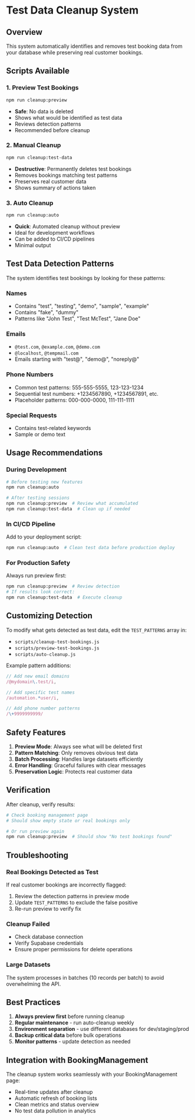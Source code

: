 # Test Data Cleanup System

## Overview
This system automatically identifies and removes test booking data from your database while preserving real customer bookings.

## Scripts Available

### 1. Preview Test Bookings
```bash
npm run cleanup:preview
```
- **Safe**: No data is deleted
- Shows what would be identified as test data
- Reviews detection patterns
- Recommended before cleanup

### 2. Manual Cleanup
```bash
npm run cleanup:test-data
```
- **Destructive**: Permanently deletes test bookings
- Removes bookings matching test patterns
- Preserves real customer data
- Shows summary of actions taken

### 3. Auto Cleanup
```bash
npm run cleanup:auto
```
- **Quick**: Automated cleanup without preview
- Ideal for development workflows
- Can be added to CI/CD pipelines
- Minimal output

## Test Data Detection Patterns

The system identifies test bookings by looking for these patterns:

### Names
- Contains "test", "testing", "demo", "sample", "example"
- Contains "fake", "dummy"
- Patterns like "John Test", "Test McTest", "Jane Doe"

### Emails
- `@test.com`, `@example.com`, `@demo.com`
- `@localhost`, `@tempmail.com`
- Emails starting with "test@", "demo@", "noreply@"

### Phone Numbers
- Common test patterns: 555-555-5555, 123-123-1234
- Sequential test numbers: +1234567890, +1234567891, etc.
- Placeholder patterns: 000-000-0000, 111-111-1111

### Special Requests
- Contains test-related keywords
- Sample or demo text

## Usage Recommendations

### During Development
```bash
# Before testing new features
npm run cleanup:auto

# After testing sessions
npm run cleanup:preview  # Review what accumulated
npm run cleanup:test-data  # Clean up if needed
```

### In CI/CD Pipeline
Add to your deployment script:
```bash
npm run cleanup:auto  # Clean test data before production deploy
```

### For Production Safety
Always run preview first:
```bash
npm run cleanup:preview  # Review detection
# If results look correct:
npm run cleanup:test-data  # Execute cleanup
```

## Customizing Detection

To modify what gets detected as test data, edit the `TEST_PATTERNS` array in:
- `scripts/cleanup-test-bookings.js`
- `scripts/preview-test-bookings.js` 
- `scripts/auto-cleanup.js`

Example pattern additions:
```javascript
// Add new email domains
/@mydomain\.test/i,

// Add specific test names
/automation.*user/i,

// Add phone number patterns
/\+9999999999/
```

## Safety Features

1. **Preview Mode**: Always see what will be deleted first
2. **Pattern Matching**: Only removes obvious test data
3. **Batch Processing**: Handles large datasets efficiently
4. **Error Handling**: Graceful failures with clear messages
5. **Preservation Logic**: Protects real customer data

## Verification

After cleanup, verify results:
```bash
# Check booking management page
# Should show empty state or real bookings only

# Or run preview again
npm run cleanup:preview  # Should show "No test bookings found"
```

## Troubleshooting

### Real Bookings Detected as Test
If real customer bookings are incorrectly flagged:
1. Review the detection patterns in preview mode
2. Update `TEST_PATTERNS` to exclude the false positive
3. Re-run preview to verify fix

### Cleanup Failed
- Check database connection
- Verify Supabase credentials
- Ensure proper permissions for delete operations

### Large Datasets
The system processes in batches (10 records per batch) to avoid overwhelming the API.

## Best Practices

1. **Always preview first** before running cleanup
2. **Regular maintenance** - run auto-cleanup weekly
3. **Environment separation** - use different databases for dev/staging/prod
4. **Backup critical data** before bulk operations
5. **Monitor patterns** - update detection as needed

## Integration with BookingManagement

The cleanup system works seamlessly with your BookingManagement page:
- Real-time updates after cleanup
- Automatic refresh of booking lists
- Clean metrics and status overview
- No test data pollution in analytics
